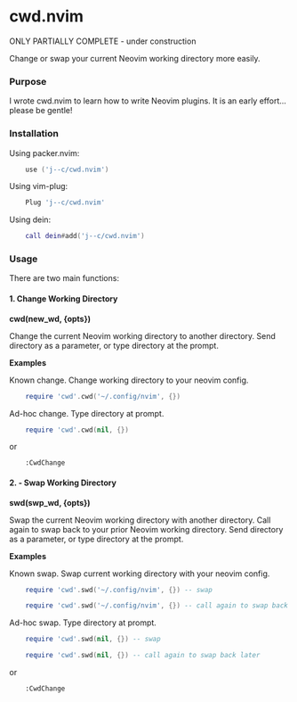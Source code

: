 # cwd.nvim

ONLY PARTIALLY COMPLETE - under construction

Change or swap your current Neovim working directory more easily.

### Purpose

I wrote cwd.nvim to learn how to write Neovim plugins.  It is an early effort... please be gentle! 

### Installation 

Using packer.nvim:
```lua
    use ('j--c/cwd.nvim')
```
Using vim-plug:
```lua
    Plug 'j--c/cwd.nvim'
```
Using dein:
```lua
    call dein#add('j--c/cwd.nvim')
```

### Usage

There are two main functions:

#### 1. Change Working Directory

__cwd(new_wd, {opts})__

Change the current Neovim working directory to another directory. Send directory as a parameter, or type directory at the prompt.

__Examples__

Known change. Change working directory to your neovim config.
```lua
    require 'cwd'.cwd('~/.config/nvim', {})
````

Ad-hoc change. Type directory at prompt. 
```lua
    require 'cwd'.cwd(nil, {})

````
or
```vim
    :CwdChange
```

#### 2. - Swap Working Directory

__swd(swp_wd, {opts})__

Swap the current Neovim working directory with another directory. Call again to swap back to your prior Neovim working directory. Send directory as a parameter, or type directory at the prompt.

__Examples__

Known swap. Swap current working directory with your neovim config.
```lua
    require 'cwd'.swd('~/.config/nvim', {}) -- swap

    require 'cwd'.swd('~/.config/nvim', {}) -- call again to swap back later
````

Ad-hoc swap. Type directory at prompt. 
```lua
    require 'cwd'.swd(nil, {}) -- swap

    require 'cwd'.swd(nil, {}) -- call again to swap back later
````
or
```vim
    :CwdChange
```
